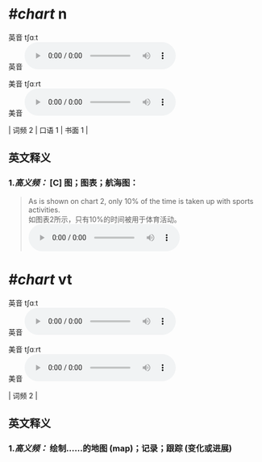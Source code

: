 # ***\#chart*** n
英音 tʃɑːt  
英音
<audio src="./media/chart-B.aac" controls="controls"></audio>

美音 tʃɑːrt  
美音
<audio src="./media/chart.aac" controls="controls"></audio>



| 词频 2 | 口语 1 | 书面 1 |  

英文释义
---
### 1.*高义频：* **[C] 图；图表；航海图：**  

 > As is shown on chart 2, only 10% of the time is taken up with sports activities.  
 > 如图表2所示，只有10%的时间被用于体育活动。    
<audio src="./media/1-chart.aac" controls="controls"></audio>


# ***\#chart*** vt
英音 tʃɑːt  
英音
<audio src="./media/chart-B.aac" controls="controls"></audio>

美音 tʃɑːrt  
美音
<audio src="./media/chart.aac" controls="controls"></audio>



| 词频 2 |  

英文释义
---
### 1.*高义频：* **绘制……的地图 (map)；记录；跟踪 (变化或进展)**  


